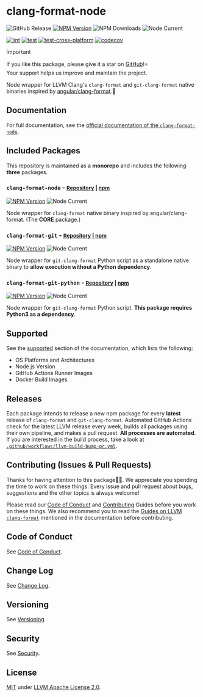 # clang-format-node

![GitHub Release](https://img.shields.io/github/v/release/lumirlumir/npm-clang-format-node?label=release%20(LLVM%20version)&color=83ba63&display_name=release)
[![NPM Version](https://img.shields.io/npm/v/clang-format-node?color=83ba63)](https://www.npmjs.com/package/clang-format-node)
![NPM Downloads](https://img.shields.io/npm/dm/clang-format-node?color=83ba63)
![Node Current](https://img.shields.io/node/v/clang-format-node?color=83ba63)

[![lint](https://github.com/lumirlumir/npm-clang-format-node/actions/workflows/lint.yml/badge.svg)](https://github.com/lumirlumir/npm-clang-format-node/actions/workflows/lint.yml)
[![test](https://github.com/lumirlumir/npm-clang-format-node/actions/workflows/test.yml/badge.svg)](https://github.com/lumirlumir/npm-clang-format-node/actions/workflows/test.yml)
[![test-cross-platform](https://github.com/lumirlumir/npm-clang-format-node/actions/workflows/test-cross-platform.yml/badge.svg)](https://github.com/lumirlumir/npm-clang-format-node/actions/workflows/test-cross-platform.yml)
[![codecov](https://codecov.io/gh/lumirlumir/npm-clang-format-node/graph/badge.svg?token=69BF05THA2)](https://codecov.io/gh/lumirlumir/npm-clang-format-node)

> [!IMPORTANT]
>
> If you like this package, please give it a star on [GitHub](https://github.com/lumirlumir/npm-clang-format-node)!⭐<br/>
> Your support helps us improve and maintain the project.

Node wrapper for LLVM Clang's `clang-format` and `git-clang-format` native binaries inspired by [angular/clang-format](https://github.com/angular/clang-format).🐉

## Documentation

For full documentation, see the [official documentation of the `clang-format-node`](https://clang-format-node.lumir.page).

## Included Packages

This repository is maintained as a **monorepo** and includes the following **three** packages.

### `clang-format-node` - <small>[Repository](https://github.com/lumirlumir/npm-clang-format-node/tree/main/packages/clang-format-node) | [npm](https://www.npmjs.com/package/clang-format-node)</small>

[![NPM Version](https://img.shields.io/npm/v/clang-format-node)](https://www.npmjs.com/package/clang-format-node)
![Node Current](https://img.shields.io/node/v/clang-format-node)

Node wrapper for `clang-format` native binary inspired by angular/clang-format. (The **CORE** package.)

### `clang-format-git` - <small>[Repository](https://github.com/lumirlumir/npm-clang-format-node/tree/main/packages/clang-format-git) | [npm](https://www.npmjs.com/package/clang-format-git)</small>

[![NPM Version](https://img.shields.io/npm/v/clang-format-git)](https://www.npmjs.com/package/clang-format-git)
![Node Current](https://img.shields.io/node/v/clang-format-git)

Node wrapper for `git-clang-format` Python script as a standalone native binary to **allow execution without a Python dependency**.

### `clang-format-git-python` - <small>[Repository](https://github.com/lumirlumir/npm-clang-format-node/tree/main/packages/clang-format-git-python) | [npm](https://www.npmjs.com/package/clang-format-git-python)</small>

[![NPM Version](https://img.shields.io/npm/v/clang-format-git-python)](https://www.npmjs.com/package/clang-format-git-python)
![Node Current](https://img.shields.io/node/v/clang-format-git-python)

Node wrapper for `git-clang-format` Python script. **This package requires Python3 as a dependency**.

## Supported

See the [supported](https://clang-format-node.lumir.page/docs/get-started/supported) section of the documentation, which lists the following:

- OS Platforms and Architectures
- Node.js Version
- GitHub Actions Runner Images
- Docker Build Images

## Releases

Each package intends to release a new npm package for every **latest** release of `clang-format` and `git-clang-format`. Automated GitHub Actions check for the latest LLVM release every week, builds all packages using their own pipeline, and makes a pull request. **All processes are automated**. If you are interested in the build process, take a look at [`.github/workflows/llvm-build-bump-pr.yml`](https://github.com/lumirlumir/npm-clang-format-node/blob/main/.github/workflows/llvm-build-bump-pr.yml).

## Contributing (Issues & Pull Requests)

Thanks for having attention to this package🙇‍♂️. We appreciate you spending the time to work on these things. Every issue and pull request about bugs, suggestions and the other topics is always welcome!

Please read our [Code of Conduct](https://github.com/lumirlumir/npm-clang-format-node/blob/main/CODE_OF_CONDUCT.md) and [Contributing](https://github.com/lumirlumir/npm-clang-format-node/blob/main/CONTRIBUTING.md) Guides before you work on these things. We also recommend you to read the [Guides on LLVM `clang-format`](http://clang-format-node.lumir.page/docs/further-reading/guides-on-llvm-clang-format) mentioned in the documentation before contributing.

## Code of Conduct

See [Code of Conduct](https://github.com/lumirlumir/npm-clang-format-node/blob/main/CODE_OF_CONDUCT.md).

## Change Log

See [Change Log](https://github.com/lumirlumir/npm-clang-format-node/blob/main/CHANGELOG.md).

## Versioning

See [Versioning](http://clang-format-node.lumir.page/docs/community/versioning).

## Security

See [Security](https://github.com/lumirlumir/npm-clang-format-node/blob/main/SECURITY.md).

## License

[MIT](https://github.com/lumirlumir/npm-clang-format-node/blob/main/LICENSE.md) under [LLVM Apache License 2.0](https://github.com/llvm/llvm-project/blob/main/LICENSE.TXT).

